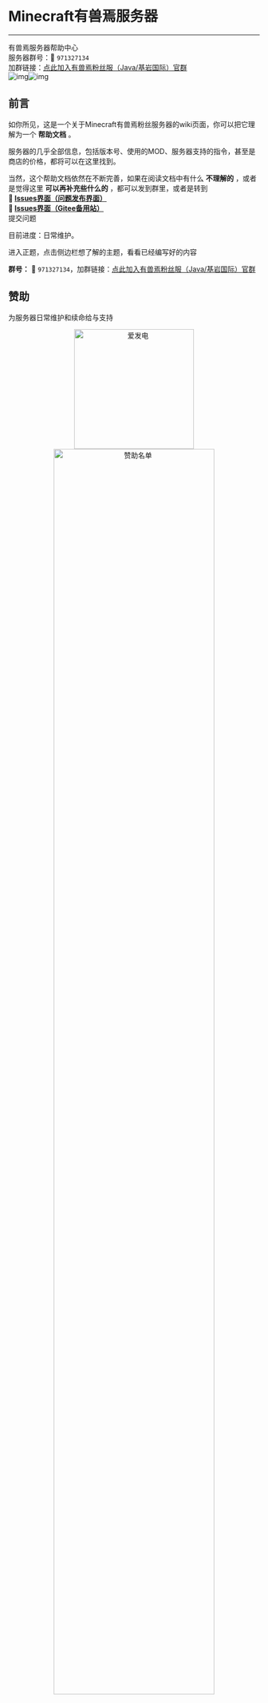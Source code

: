 # Minecraft有兽焉服务器
-----------
有兽焉服务器帮助中心</br>
服务器群号：<span class="iconfont ic-qq">&#xe611;</span> `971327134`</br>
加群链接：[点此加入有兽焉粉丝服（Java/基岩国际）官群](https://jq.qq.com/?_wv=1027&k=EcPiJtYh)</br>
![img](https://jiankong.zorua.top/api/badge/10/uptime/1?labelPrefix=Minecraft%E7%B2%89%E4%B8%9D%E6%9C%8D&prefix=%E5%81%A5%E5%BA%B7%E5%BA%A6&style=for-the-badge)![img](https://jiankong.zorua.top/api/badge/10/status?style=for-the-badge)
## 前言

如你所见，这是一个关于Minecraft有兽焉粉丝服务器的wiki页面，你可以把它理解为一个 **帮助文档** 。

服务器的几乎全部信息，包括版本号、使用的MOD、服务器支持的指令，甚至是商店的价格，都将可以在这里找到。

当然，这个帮助文档依然在不断完善，如果在阅读文档中有什么 **不理解的** ，或者是觉得这里 **可以再补充些什么的** ，都可以发到群里，或者是转到 </br>
**<span class="iconfont ic-github">&#xe85a;</span> [Issues界面（问题发布界面）](https://github.com/ZoruaFox/ZoruaFox.github.io/issues)** </br> 
**<span class="iconfont ic-gitee">&#xe60c;</span> [Issues界面（Gitee备用站）](https://gitee.com/zorua__fox/ZoruaFox.github.io/issues)** </br>
提交问题

目前进度：日常维护。

进入正题，点击侧边栏想了解的主题，看看已经编写好的内容

<span class="split-line"></span>

**群号：** <span class="iconfont ic-qq">&#xe611;</span> `971327134`，加群链接：[点此加入有兽焉粉丝服（Java/基岩国际）官群](https://jq.qq.com/?_wv=1027&k=EcPiJtYh)

## 赞助
为服务器日常维护和续命给与支持  
<div align="center">
<div class="sponsorship">
    <a href="https://afdian.net/a/ZoruaFox" target="_blank">
        <img width="240" src="https://pic1.afdiancdn.com/static/img/welcome/button-sponsorme.png" alt="爱发电"/>
    </a>
    <a href="https://afdian.net/a/ZoruaFox" target="_blank">
        <img width="80%" src="https://cos.zorua.top/Sponsor/sponsors.svg" alt="赞助名单"/>
    </a>
</div>
<iframe src="https://afdian.net/leaflet?slug=zoruafox" width="640" scrolling="no" height="200" frameborder="0"></iframe></iframe><script>document.body.clientWidth< 700 ? document.getElementById("afdian_leaflet_zoruafox").width = "100%" : document.getElementById("afdian_leaflet_zoruafox").width = "640"</script>
